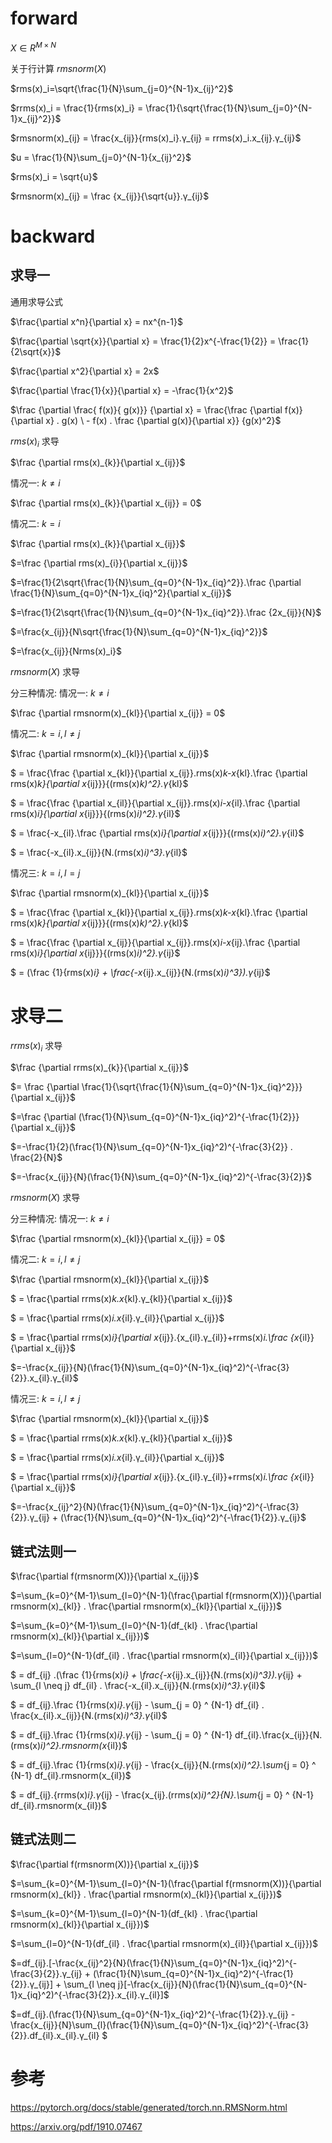 # forward
$X \in {R}^{M \times N}$

关于行计算 ${rmsnorm(X)}$

<p>
  $rms(x)_i=\sqrt{\frac{1}{N}\sum_{j=0}^{N-1}x_{ij}^2}$
</p>

<p>
$rrms(x)_i = \frac{1}{rms(x)_i} = \frac{1}{\sqrt{\frac{1}{N}\sum_{j=0}^{N-1}x_{ij}^2}}$
</p>

<p>
$rmsnorm(x)_{ij} = \frac{x_{ij}}{rms(x)_i}.γ_{ij} = rrms(x)_i.x_{ij}.γ_{ij}$
</p>

$u = \frac{1}{N}\sum_{j=0}^{N-1}{x_{ij}^2}$

$rms(x)_i = \sqrt{u}$

$rmsnorm(x)_{ij} = \frac {x_{ij}}{\sqrt{u}}.γ_{ij}$

# backward
## 求导一
通用求导公式

$\frac{\partial x^n}{\partial x} = nx^{n-1}$

$\frac{\partial \sqrt{x}}{\partial x} = \frac{1}{2}x^{-\frac{1}{2}} = \frac{1}{2\sqrt{x}}$

$\frac{\partial x^2}{\partial x} = 2x$

$\frac{\partial \frac{1}{x}}{\partial x} = -\frac{1}{x^2}$

$\frac {\partial \frac{ f(x)}{ g(x)}} {\partial x} = \frac{\frac {\partial f(x)}{\partial x} . g(x) \ - f(x) . \frac {\partial g(x)}{\partial x}} {g(x)^2}$

$rms(x)_i$ 求导

$\frac {\partial rms(x)_{k}}{\partial x_{ij}}$

情况一: $k \neq i$

$\frac {\partial rms(x)_{k}}{\partial x_{ij}} = 0$

情况二: $k = i$

$\frac {\partial rms(x)_{k}}{\partial x_{ij}}$

$=\frac {\partial rms(x)_{i}}{\partial x_{ij}}$

$=\frac{1}{2\sqrt{\frac{1}{N}\sum_{q=0}^{N-1}x_{iq}^2}}.\frac {\partial \frac{1}{N}\sum_{q=0}^{N-1}x_{iq}^2}{\partial x_{ij}}$

$=\frac{1}{2\sqrt{\frac{1}{N}\sum_{q=0}^{N-1}x_{iq}^2}}.\frac {2x_{ij}}{N}$

$=\frac{x_{ij}}{N\sqrt{\frac{1}{N}\sum_{q=0}^{N-1}x_{iq}^2}}$

$=\frac{x_{ij}}{Nrms(x)_i}$


${rmsnorm(X)}$ 求导

分三种情况:
情况一: $k \neq i$

$\frac {\partial rmsnorm(x)_{kl}}{\partial x_{ij}} = 0$

情况二: $k = i, l \neq j$

$\frac {\partial rmsnorm(x)_{kl}}{\partial x_{ij}}$

$ = \frac{\frac {\partial x_{kl}}{\partial x_{ij}}.rms(x)_k-x_{kl}.\frac {\partial rms(x)_k}{\partial x_{ij}}}{(rms(x)_k)^2}.γ_{kl}$

$ = \frac{\frac {\partial x_{il}}{\partial x_{ij}}.rms(x)_i-x_{il}.\frac {\partial rms(x)_i}{\partial x_{ij}}}{(rms(x)_i)^2}.γ_{il}$

$ = \frac{-x_{il}.\frac {\partial rms(x)_i}{\partial x_{ij}}}{(rms(x)_i)^2}.γ_{il}$

$ = \frac{-x_{il}.x_{ij}}{N.(rms(x)_i)^3}.γ_{il}$

情况三: $k = i, l = j$

$\frac {\partial rmsnorm(x)_{kl}}{\partial x_{ij}}$

$ = \frac{\frac {\partial x_{kl}}{\partial x_{ij}}.rms(x)_k-x_{kl}.\frac {\partial rms(x)_k}{\partial x_{ij}}}{(rms(x)_k)^2}.γ_{kl}$

$ = \frac{\frac {\partial x_{ij}}{\partial x_{ij}}.rms(x)_i-x_{ij}.\frac {\partial rms(x)_i}{\partial x_{ij}}}{(rms(x)_i)^2}.γ_{ij}$


$ = (\frac {1}{rms(x)_i} + \frac{-x_{ij}.x_{ij}}{N.(rms(x)_i)^3}).γ_{ij}$
# 求导二

$rrms(x)_i$ 求导

$\frac {\partial rrms(x)_{k}}{\partial x_{ij}}$

$= \frac {\partial \frac{1}{\sqrt{\frac{1}{N}\sum_{q=0}^{N-1}x_{iq}^2}}}{\partial x_{ij}}$

$=\frac {\partial (\frac{1}{N}\sum_{q=0}^{N-1}x_{iq}^2)^{-\frac{1}{2}}}{\partial x_{ij}}$

$=-\frac{1}{2}(\frac{1}{N}\sum_{q=0}^{N-1}x_{iq}^2)^{-\frac{3}{2}} . \frac{2}{N}$

$=-\frac{x_{ij}}{N}(\frac{1}{N}\sum_{q=0}^{N-1}x_{iq}^2)^{-\frac{3}{2}}$


${rmsnorm(X)}$ 求导

分三种情况:
情况一: $k \neq i$

$\frac {\partial rmsnorm(x)_{kl}}{\partial x_{ij}} = 0$

情况二: $k = i, l \neq j$

$\frac {\partial rmsnorm(x)_{kl}}{\partial x_{ij}}$

$ = \frac{\partial rrms(x)_k.x_{kl}.γ_{kl}}{\partial x_{ij}}$

$ = \frac{\partial rrms(x)_i.x_{il}.γ_{il}}{\partial x_{ij}}$

$ = \frac{\partial rrms(x)_i}{\partial x_{ij}}.{x_{il}.γ_{il}}+rrms(x)_i.\frac {x_{il}}{\partial x_{ij}}$

$=-\frac{x_{ij}}{N}(\frac{1}{N}\sum_{q=0}^{N-1}x_{iq}^2)^{-\frac{3}{2}}.x_{il}.γ_{il}$

情况三: $k = i, l \neq j$

$\frac {\partial rmsnorm(x)_{kl}}{\partial x_{ij}}$

$ = \frac{\partial rrms(x)_k.x_{kl}.γ_{kl}}{\partial x_{ij}}$

$ = \frac{\partial rrms(x)_i.x_{il}.γ_{il}}{\partial x_{ij}}$

$ = \frac{\partial rrms(x)_i}{\partial x_{ij}}.{x_{il}.γ_{il}}+rrms(x)_i.\frac {x_{il}}{\partial x_{ij}}$

$=-\frac{x_{ij}^2}{N}(\frac{1}{N}\sum_{q=0}^{N-1}x_{iq}^2)^{-\frac{3}{2}}.γ_{ij} + (\frac{1}{N}\sum_{q=0}^{N-1}x_{iq}^2)^{-\frac{1}{2}}.γ_{ij}$

## 链式法则一

$\frac{\partial f(rmsnorm(X))}{\partial x_{ij}}$

$=\sum_{k=0}^{M-1}\sum_{l=0}^{N-1}(\frac{\partial f(rmsnorm(X))}{\partial rmsnorm(x)_{kl}} . \frac{\partial rmsnorm(x)_{kl}}{\partial x_{ij}})$

$=\sum_{k=0}^{M-1}\sum_{l=0}^{N-1}(df_{kl} . \frac{\partial rmsnorm(x)_{kl}}{\partial x_{ij}})$

$=\sum_{l=0}^{N-1}(df_{il} . \frac{\partial rmsnorm(x)_{il}}{\partial x_{ij}})$

$ = df_{ij} .(\frac {1}{rms(x)_i} + \frac{-x_{ij}.x_{ij}}{N.(rms(x)_i)^3}).γ_{ij} + \sum_{l \neq j} df_{il} . \frac{-x_{il}.x_{ij}}{N.(rms(x)_i)^3}.γ_{il}$

$ = df_{ij}.\frac {1}{rms(x)_i}.γ_{ij} - \sum_{j = 0} ^ {N-1} df_{il} . \frac{x_{il}.x_{ij}}{N.(rms(x)_i)^3}.γ_{il}$

$ = df_{ij}.\frac {1}{rms(x)_i}.γ_{ij} - \sum_{j = 0} ^ {N-1} df_{il}.\frac{x_{ij}}{N.(rms(x)_i)^2}.rmsnorm(x_{il})$

$ = df_{ij}.\frac {1}{rms(x)_i}.γ_{ij} - \frac{x_{ij}}{N.(rms(x)_i)^2}.\sum_{j = 0} ^ {N-1} df_{il}.rmsnorm(x_{il})$

$ = df_{ij}.{rrms(x)_i}.γ_{ij} - \frac{x_{ij}.(rrms(x)_i)^2}{N}.\sum_{j = 0} ^ {N-1} df_{il}.rmsnorm(x_{il})$

## 链式法则二

$\frac{\partial f(rmsnorm(X))}{\partial x_{ij}}$

$=\sum_{k=0}^{M-1}\sum_{l=0}^{N-1}(\frac{\partial f(rmsnorm(X))}{\partial rmsnorm(x)_{kl}} . \frac{\partial rmsnorm(x)_{kl}}{\partial x_{ij}})$

$=\sum_{k=0}^{M-1}\sum_{l=0}^{N-1}(df_{kl} . \frac{\partial rmsnorm(x)_{kl}}{\partial x_{ij}})$

$=\sum_{l=0}^{N-1}(df_{il} . \frac{\partial rmsnorm(x)_{il}}{\partial x_{ij}})$

$=df_{ij}.[-\frac{x_{ij}^2}{N}(\frac{1}{N}\sum_{q=0}^{N-1}x_{iq}^2)^{-\frac{3}{2}}.γ_{ij} + (\frac{1}{N}\sum_{q=0}^{N-1}x_{iq}^2)^{-\frac{1}{2}}.γ_{ij}] + \sum_{l \neq j}[-\frac{x_{ij}}{N}(\frac{1}{N}\sum_{q=0}^{N-1}x_{iq}^2)^{-\frac{3}{2}}.x_{il}.γ_{il}]$

$=df_{ij}.(\frac{1}{N}\sum_{q=0}^{N-1}x_{iq}^2)^{-\frac{1}{2}}.γ_{ij} - \frac{x_{ij}}{N}\sum_{l}(\frac{1}{N}\sum_{q=0}^{N-1}x_{iq}^2)^{-\frac{3}{2}}.df_{il}.x_{il}.γ_{il} $


# 参考
https://pytorch.org/docs/stable/generated/torch.nn.RMSNorm.html

https://arxiv.org/pdf/1910.07467



